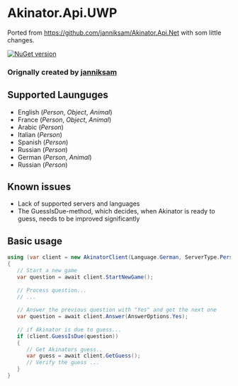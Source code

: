 # Akinator.Api.UWP
Ported from https://github.com/janniksam/Akinator.Api.Net with som little changes.

[![NuGet version](https://badge.fury.io/nu/Akinator.UWP.svg)](https://badge.fury.io/nu/Akinator.UWP)

### Orignally created by [janniksam](https://github.com/janniksam)

## Supported Launguges
* English (*Person*, *Object*, *Animal*)
* France (*Person*, *Object*, *Animal*)
* Arabic (*Person*)
* Italian (*Person*)
* Spanish (*Person*)
* Russian (*Person*)
* German (*Person*, *Animal*)
* Russian (*Person*)

## Known issues

- Lack of supported servers and languages
- The GuessIsDue-method, which decides, when Akinator is ready to guess, needs to be improved significantly

## Basic usage

```cs
using (var client = new AkinatorClient(Language.German, ServerType.Person))
{
   // Start a new game
   var question = await client.StartNewGame(); 
   
   // Process question...
   // ...
   
   // Answer the previous question with "Yes" and get the next one
   var question = await client.Answer(AnswerOptions.Yes);
   
   // if Akinator is due to guess...
   if (client.GuessIsDue(question))
   {
      // Get Akinators guess..
      var guess = await client.GetGuess();
      // Verify the guess ...
   }
}
```
